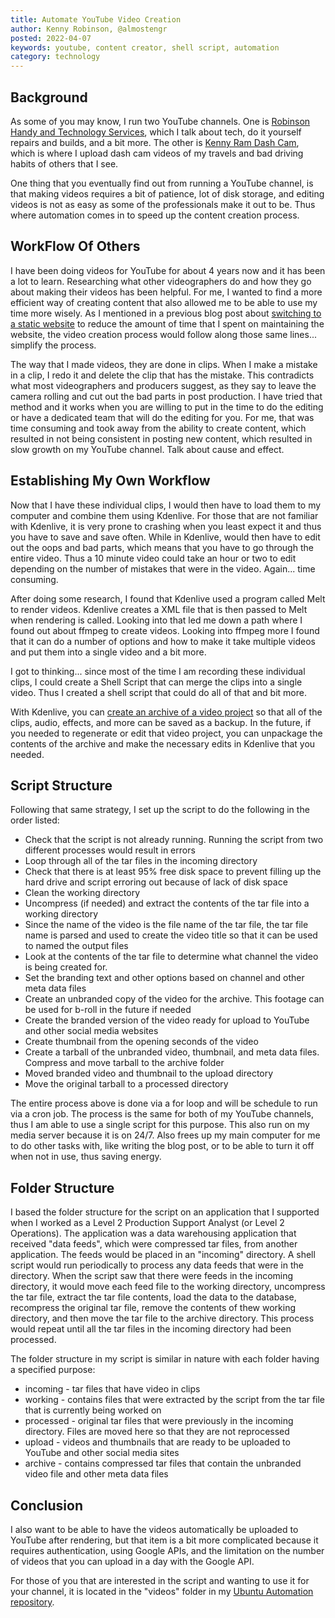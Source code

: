 ```yaml
---
title: Automate YouTube Video Creation
author: Kenny Robinson, @almostengr
posted: 2022-04-07
keywords: youtube, content creator, shell script, automation
category: technology
---
```


## Background

As some of you may know, I run two YouTube channels. One is 
<a href="https://www.youtube.com/c/RobinsonHandyandTechnologyServices?sub_confirmation=1" target="_blank">Robinson Handy and Technology Services</a>,
which I talk about tech, do it yourself repairs and builds, and a bit more. 
The other is 
<a href="https://www.youtube.com/c/KennyRamDashCam?sub_confirmation=1" target="_blank">Kenny Ram Dash Cam</a>, 
which is where I upload dash cam videos of my 
travels and bad driving habits of others that I see. 

One thing that you eventually find out from running a YouTube channel, is that making videos 
requires a bit of patience, lot of disk storage, and editing videos is not as easy as some 
of the professionals make it out to be. Thus where automation comes in to speed up the content 
creation process. 

## WorkFlow Of Others

I have been doing videos for YouTube for about 4 years now and it has been a lot to learn. Researching 
what other videographers do and how they go about making their videos has been helpful. For me, 
I wanted to find a more efficient way of creating content that also allowed me to be able to 
use my time more wisely. As I mentioned in a previous blog post about 
[switching to a static website](/blog/2019.12.21-switched-blog-from-drupal-to-mkdocs) 
to reduce the amount of time that I spent on maintaining 
the website, the video creation process would follow along those same lines... 
simplify the process. 

The way that I made videos, they are done in clips. When I make a mistake in a clip, I redo it and 
delete the clip that has the mistake. This contradicts what most videographers and producers suggest, 
as they say to leave the camera rolling and cut out the bad parts in post production. I have 
tried that method and it works when you are willing to put in the time to do the editing or 
have a dedicated team that will do the editing for you. For me, that was time consuming and 
took away from the ability to create content, which resulted in not being consistent in posting 
new content, which resulted in slow growth on my YouTube channel. Talk about cause and effect. 

## Establishing My Own Workflow

Now that I have these individual clips, I would then have to load them to my computer and 
combine them using Kdenlive. For those that are not familiar with Kdenlive, it is very prone to 
crashing when you least expect it and thus you have to save and save often. While in Kdenlive, 
would then have to edit out the oops and bad parts, which means that you have to go through the
entire video. Thus a 10 minute video could take an hour or two to edit depending on the number of 
mistakes that were in the video. Again... time consuming. 

After doing some research, I found that Kdenlive used a program called Melt to render videos. Kdenlive
creates a XML file that is then passed to Melt when rendering is called. Looking 
into that led me down a path where I found out about ffmpeg to create videos. Looking into ffmpeg 
more I found that it can do a number of options and how to make it take multiple videos and 
put them into a single video and a bit more. 

I got to thinking... since most of the time I am recording these individual clips, I could create 
a Shell Script that can merge the clips into a single video. Thus I created 
a shell script that could do all of that and bit more. 

With Kdenlive, you can 
<a href="/blog/2018.11.10-archive-project-in-kdenlive.md" target="_blank">create an archive of a video project</a>
so that all of the clips, audio, effects, 
and more can be saved as a backup. In the future, if you needed to regenerate or edit that video 
project, you can unpackage the contents of the archive and make the necessary edits in Kdenlive 
that you needed. 

## Script Structure 

Following that same strategy, I set up the script to do the following in the order listed: 

* Check that the script is not already running. Running the script from two different processes 
would result in errors
* Loop through all of the tar files in the incoming directory
* Check that there is at least 95% free disk space to prevent filling up the hard drive and 
script erroring out because of lack of disk space
* Clean the working directory
* Uncompress (if needed) and extract the contents of the tar file into a working directory
* Since the name of the video is the file name of the tar file, the tar file name is parsed and 
used to create the video title so that it can be used to named the output files 
* Look at the contents of the tar file to determine what channel the video is being created for. 
* Set the branding text and other options based on channel and other meta data files
* Create an unbranded copy of the video for the archive. This footage can be used for b-roll in the 
future if needed
* Create the branded version of the video ready for upload to YouTube and other social media websites
* Create thumbnail from the opening seconds of the video
* Create a tarball of the unbranded video, thumbnail, and meta data files. Compress and move tarball to the archive folder
* Moved branded video and thumbnail to the upload directory
* Move the original tarball to a processed directory

The entire process above is done via a for loop and will be schedule to run via a cron job. The process
is the same for both of my YouTube channels, thus I am able to use a single script for this purpose. 
This also run on my media server because it is on 24/7. Also frees up my main computer for me to do other 
tasks with, like writing the blog post, or to be able to turn it off when not in use, thus saving energy.

## Folder Structure

I based the folder structure for the script on an application that I supported when I worked as a
Level 2 Production Support Analyst (or Level 2 Operations). The application was a data warehousing application 
that received "data feeds", which were compressed tar files, from another application. 
The feeds would be placed in an "incoming" directory. A shell script would run periodically to process
any data feeds that were in the directory. When the script saw that there were feeds in the incoming directory,
it would move each feed file to the working directory, uncompress the tar file, extract the tar file contents, 
load the data to the database, recompress the original tar file, remove the contents of thew working directory,
and then move the tar file to the archive 
directory. This process would repeat until all the tar files in the incoming directory had been processed.

The folder structure in my script is similar in nature with each folder having a specified purpose: 

* incoming - tar files that have video in clips
* working - contains files that were extracted by the script from the tar file that is currently being worked on 
* processed - original tar files that were previously in the incoming directory. Files are moved here so that they are not reprocessed
* upload - videos and thumbnails that are ready to be uploaded to YouTube and other social media sites
* archive - contains compressed tar files that contain the unbranded video file and other meta data files

## Conclusion

I also want to be able to have the videos automatically be uploaded to YouTube after rendering, but that item is a 
bit more complicated because it requires authentication, using Google APIs, and the limitation on 
the number of videos that you can upload in a day with the Google API. 

For those of you that are interested in the script and wanting to use it for your channel, 
it is located in the "videos" folder in my 
<a href="https://github.com/almostengr/ubuntu-automation" target="_blank">Ubuntu Automation repository</a>.
